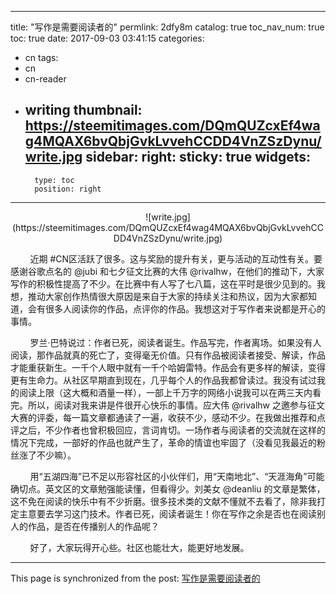 
---
title: "写作是需要阅读者的"
permlink: 2dfy8m
catalog: true
toc_nav_num: true
toc: true
date: 2017-09-03 03:41:15
categories:
- cn
tags:
- cn
- cn-reader
- writing
thumbnail: https://steemitimages.com/DQmQUZcxEf4wag4MQAX6bvQbjGvkLvvehCCDD4VnZSzDynu/write.jpg
sidebar:
    right:
        sticky: true
widgets:
    -
        type: toc
        position: right
---


<center>![write.jpg](https://steemitimages.com/DQmQUZcxEf4wag4MQAX6bvQbjGvkLvvehCCDD4VnZSzDynu/write.jpg)</center>


&nbsp;&nbsp;&nbsp;&nbsp;&nbsp;&nbsp;&nbsp;&nbsp;近期 #CN区活跃了很多。这与奖励的提升有关，更与活动的互动性有关。要感谢谷歌点名的 @jubi 和七夕征文比赛的大伟 @rivalhw，在他们的推动下，大家写作的积极性提高了不少。在比赛中有人写了七八篇，这在平时是很少见到的。我想，推动大家创作热情很大原因是来自于大家的持续关注和热议，因为大家都知道，会有很多人阅读你的作品，点评你的作品。我想这对于写作者来说都是开心的事情。

&nbsp;&nbsp;&nbsp;&nbsp;&nbsp;&nbsp;&nbsp;&nbsp;罗兰·巴特说过：作者已死，阅读者诞生。作品写完，作者离场。如果没有人阅读，那作品就真的死亡了，变得毫无价值。只有作品被阅读者接受、解读，作品才能重获新生。一千个人眼中就有一千个哈姆雷特。作品会有更多样的解读，变得更有生命力。从社区早期直到现在，几乎每个人的作品我都曾读过。我没有试过我的阅读上限（这大概和酒量一样），一部上千万字的网络小说我可以在两三天内看完。所以，阅读对我来讲是件很开心快乐的事情。应大伟  @rivalhw 之邀参与征文大赛的评委，每一篇文章都通读了一遍，收获不少，感动不少。在我做出推荐和点评之后，不少作者也曾积极回应，言词肯切。一场作者与阅读者的交流就在这样的情况下完成，一部好的作品也就产生了，革命的情谊也牢固了（没看见我最近的粉丝涨了不少嘛）。

&nbsp;&nbsp;&nbsp;&nbsp;&nbsp;&nbsp;&nbsp;&nbsp;用“五湖四海”已不足以形容社区的小伙伴们，用“天南地北”、“天涯海角”可能确切点。英文区的文章勉强能读懂，但看得少。刘美女 @deanliu 的文章是繁体，这不免在阅读的快乐中有不少折磨。很多技术类的文献不懂就不去看了，除非我打定主意要去学习这门技术。作者已死，阅读者诞生！你在写作之余是否也在阅读别人的作品，是否在传播别人的作品呢？

&nbsp;&nbsp;&nbsp;&nbsp;&nbsp;&nbsp;&nbsp;&nbsp;好了，大家玩得开心些。社区也能壮大，能更好地发展。

- - -

This page is synchronized from the post: [写作是需要阅读者的](https://steemit.com/@lemooljiang/2dfy8m)
